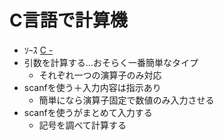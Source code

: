  # C言語で計算機
  - ｿｰｽ  [C -](https://github.com/rika-9240/C-)
  - 引数を計算する...おそらく一番簡単なタイプ　
    - それぞれ一つの演算子のみ対応
  - scanfを使う＋入力内容は指示あり
    - 簡単になら演算子固定で数値のみ入力させる
  - scanfを使うがまとめて入力する
    - 記号を調べて計算する
